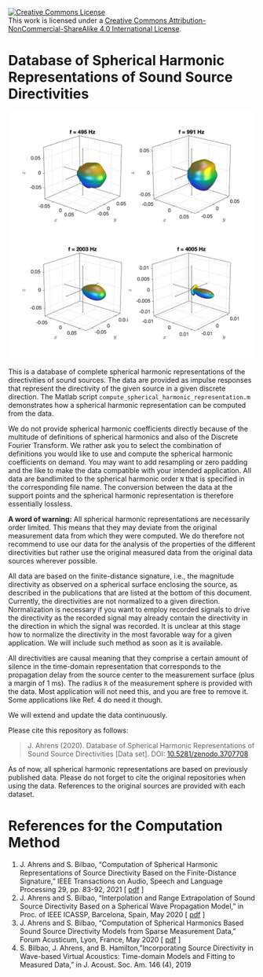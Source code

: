 <a rel="license" href="http://creativecommons.org/licenses/by-nc-sa/4.0/"><img alt="Creative Commons License" style="border-width:0" src="https://i.creativecommons.org/l/by-nc-sa/4.0/88x31.png" /></a><br />This work is licensed under a <a rel="license" href="http://creativecommons.org/licenses/by-nc-sa/4.0/">Creative Commons Attribution-NonCommercial-ShareAlike 4.0 International License</a>.

# Database of Spherical Harmonic Representations of Sound Source Directivities

![loudspeaker_cube_driver_4](loudspeakers/loudspeaker_cube_DirPat/loudspeaker_cube_driver_4.png "loudspeaker_cube_driver_4")

This is a database of complete spherical harmonic representations of the directivities of sound sources. The data are provided as impulse responses that represent the directivity of the given source in a given discrete direction. The Matlab script `compute_spherical_harmonic_representation.m` demonstrates how a spherical harmonic representation can be computed from the data.  

We do not provide spherical harmonic coefficients directly because of the multitude of definitions of spherical harmonics and also of the Discrete Fourier Transform. We rather ask you to select the combination of definitions you would like to use and compute the spherical harmonic coefficients on demand. You may want to add resampling or zero padding and the like to make the data compatible with your intended application. All data are bandlimited to the spherical harmonic order `N` that is specified in the corresponding file name. The conversion between the data at the support points and the spherical harmonic representation is therefore essentially lossless. 

**A word of warning:** All spherical harmonic representations are necessarily order limited. This means that they may deviate from the original measurement data from which they were computed. We do therefore not recommend to use our data for the analysis of the properties of the different directivities but rather use the original measured data from the original data sources wherever possible.

All data are based on the finite-distance signature, i.e., the magnitude directivity as observed on a spherical surface enclosing the source, as described in the publications that are listed at the bottom of this document. Currently, the directivities are not normalized to a given direction. Normalization is necessary if you want to employ recorded signals to drive the directivity as the recorded signal may already contain the directivity in the direction in which the signal was recorded. It is unclear at this stage how to normalize the directivity in the most favorable way for a given application. We will include such method as soon as it is available.

All directivities are causal meaning that they comprise a certain amount of silence in the time-domain representation that corresponds to the propagation delay from the source center to the measurement surface (plus a margin of 1 ms). The radius `R` of the measurement sphere is provided with the data. Most application will not need this, and you are free to remove it. Some applications like Ref. 4 do need it though. 

We will extend and update the data continuously.

Please cite this repository as follows:

> J. Ahrens (2020). Database of Spherical Harmonic Representations of Sound Source Directivities [Data set]. DOI: [10.5281/zenodo.3707708](https://doi.org/10.5281/ZENODO.3707708)

As of now, all spherical harmonic representations are based on previously published data. Please do not forget to cite the original repositories when using the data. References to the original sources are provided with each dataset. 

# References for the Computation Method

1. J. Ahrens and S. Bilbao, “Computation of Spherical Harmonic Representations of Source Directivity Based on the Finite-Distance Signature,” IEEE Transactions on Audio, Speech and Language Processing 29, pp. 83-92, 2021 [ [pdf](https://www.research.ed.ac.uk/portal/en/publications/computation-of-spherical-harmonic-representations-of-source-directivity-based-on-the-finitedistance-signature(30b757fa-4b3f-4e87-a20c-5e89c95c4719).html) ]
2. J. Ahrens and S. Bilbao, “Interpolation and Range Extrapolation of Sound Source Directivity Based on a Spherical Wave Propagation Model,” in Proc. of IEEE ICASSP, Barcelona, Spain, May 2020 [ [pdf](http://www.soundfieldsynthesis.org/wp-content/uploads/pubs/AhrensBilbao_ICASSP2020.pdf) ]
3. J. Ahrens and S. Bilbao, “Computation of Spherical Harmonics Based Sound Source Directivity Models from Sparse Measurement Data,” Forum Acusticum, Lyon, France, May 2020 [ [pdf](http://www.soundfieldsynthesis.org/wp-content/uploads/pubs/AhrensBilbao_FA2020.pdf) ]
4. S. Bilbao, J. Ahrens, and B. Hamilton,”Incorporating Source Directivity in Wave-based Virtual Acoustics: Time-domain Models and Fitting to  Measured Data,” in J. Acoust. Soc. Am. 146 (4), 2019


